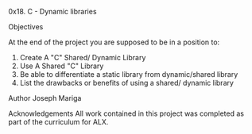 0x18. C - Dynamic libraries

Objectives

At the end of the project you are supposed to be in a position to:
1. Create A  "C" Shared/ Dynamic Library 
2. Use A Shared "C" Library
3. Be able to differentiate a static library from dynamic/shared library
4. List the drawbacks or benefits of using a shared/ dynamic library

Author
Joseph Mariga

Acknowledgements
All work contained in this project was completed as part of the curriculum for ALX.
